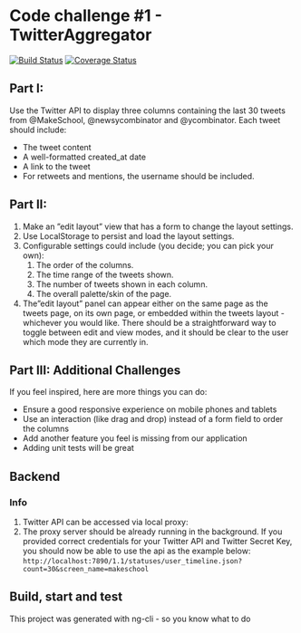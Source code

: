 # Code challenge #1 - TwitterAggregator

[![Build Status](https://travis-ci.com/vandriesh/twitter-aggregator-code-challenge.svg?branch=master)](https://travis-ci.com/vandriesh/twitter-aggregator-code-challenge)
[![Coverage Status](https://coveralls.io/repos/github/vandriesh/twitter-aggregator-code-challenge/badge.svg?branch=master)](https://coveralls.io/github/vandriesh/twitter-aggregator-code-challenge?branch=master)

## Part I: 

Use the Twitter API to display three columns containing the last 30 tweets from @MakeSchool, @newsycombinator and @ycombinator. Each tweet should include:

* The tweet content
* A well-formatted created_at date
* A link to the tweet
* For retweets and mentions, the username should be included.

## Part II: 

1. Make an ”edit layout” view that has a form to change the layout settings.
1. Use LocalStorage to persist and load the layout settings.
1. Configurable settings could include (you decide; you can pick your own):
    1. The order of the columns.
    1. The time range of the tweets shown.
    1. The number of tweets shown in each column.
    1. The overall palette/skin of the page.
1. The”edit layout” panel can appear either on the same page as the tweets page, on its own page, or embedded within the tweets layout - whichever you would like. There should be a straightforward way to toggle between edit and view modes, and it should be clear to the user which mode they are currently in.

## Part III: Additional Challenges
If you feel inspired, here are more things you can do:

* Ensure a good responsive experience on mobile phones and tablets
* Use an interaction (like drag and drop) instead of a form field to order the columns
* Add another feature you feel is missing from our application
* Adding unit tests will be great

## Backend

### Info
1. Twitter API can be accessed via local proxy:
1. The proxy server should be already running in the background. 
   If you provided correct credentials for your Twitter API and Twitter Secret Key, you should now be able to use the api as the example below:
   `http://localhost:7890/1.1/statuses/user_timeline.json?count=30&screen_name=makeschool`

## Build, start and test
This project was generated with ng-cli - so you know what to do

